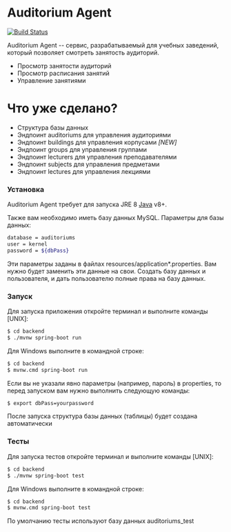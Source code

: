 # Auditorium Agent

[![Build Status](https://travis-ci.com/kerne1hub/auditoriums.svg?branch=master)](https://travis-ci.com/kerne1hub/auditoriums)

Auditorium Agent -- сервис, разрабатываемый для учебных  заведений, который позволяет смотреть занятость аудиторий.

  - Просмотр занятости аудиторий
  - Просмотр расписания занятий
  - Управление занятиями

# Что уже сделано?

  - Структура базы данных
  - Эндпоинт auditoriums для управления аудиториями
  - Эндпоинт buildings для управления корпусами *[NEW]*
  - Эндпоинт groups для управления группами
  - Эндпоинт lecturers для управления преподавателями
  - Эндпоинт subjects для управления предметами
  - Эндпоинт lectures для управления лекциями



### Установка

Auditorium Agent требует для запуска JRE 8 [Java](https://www.java.com/ru/download/manual.jsp) v8+.

Также вам необходимо иметь базу данных MySQL. Параметры для базы данных:

```sh
database = auditoriums
user = kernel
password = ${dbPass}
```

Эти параметры заданы в файлах resources/application*.properties. Вам нужно будет заменить эти данные на свои. Создать базу данных и пользователя, и дать пользователю полные права на базу данных.

### Запуск

Для запуска приложения откройте терминал и выполните команды [UNIX]:

```sh 
$ cd backend
$ ./mvnw spring-boot run
```
Для Windows выполните в командной строке:
```sh 
$ cd backend
$ mvnw.cmd spring-boot run
```

Если вы не указали явно параметры (например, пароль) в properties, то перед запуском вам нужно выполнить следующую команды:

```sh
$ export dbPass=yourpassword
```
После запуска структура базы данных (таблицы) будет создана автоматически

### Тесты

Для запуска тестов откройте терминал и выполните команды [UNIX]:

```sh 
$ cd backend
$ ./mvnw spring-boot test
```
Для Windows выполните в командной строке:
```sh 
$ cd backend
$ mvnw.cmd spring-boot test
```

По умолчанию тесты используют базу данных auditoriums_test
